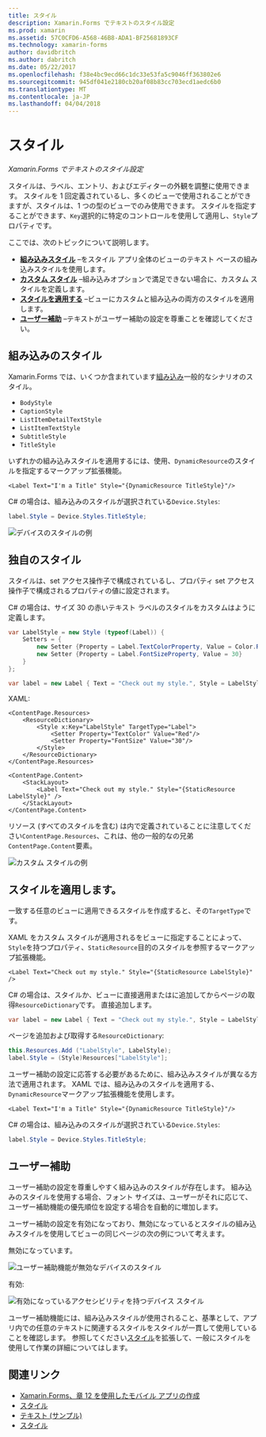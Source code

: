 ```yaml
---
title: スタイル
description: Xamarin.Forms でテキストのスタイル設定
ms.prod: xamarin
ms.assetid: 57C0CFD6-A568-46B8-ADA1-BF25681893CF
ms.technology: xamarin-forms
author: davidbritch
ms.author: dabritch
ms.date: 05/22/2017
ms.openlocfilehash: f38e4bc9ecd66c1dc33e53fa5c9046ff363802e6
ms.sourcegitcommit: 945df041e2180cb20af08b83cc703ecd1aedc6b0
ms.translationtype: MT
ms.contentlocale: ja-JP
ms.lasthandoff: 04/04/2018
---
```

# <a name="styles"></a>スタイル

_Xamarin.Forms でテキストのスタイル設定_


スタイルは、ラベル、エントリ、およびエディターの外観を調整に使用できます。 スタイルを 1 回定義されているし、多くのビューで使用されることができますが、スタイルは、1 つの型のビューでのみ使用できます。
スタイルを指定することができます、`Key`選択的に特定のコントロールを使用して適用し、`Style`プロパティです。

ここでは、次のトピックについて説明します。

- **[組み込みスタイル](#Built-In_Styles)** &ndash;をスタイル アプリ全体のビューのテキスト ベースの組み込みスタイルを使用します。
- **[カスタム スタイル](#Custom_Styles)** &ndash;組み込みオプションで満足できない場合に、カスタム スタイルを定義します。
- **[スタイルを適用する](#Applying_Styles)** &ndash;ビューにカスタムと組み込みの両方のスタイルを適用します。
- **[ユーザー補助](#Accessibility)** &ndash;テキストがユーザー補助の設定を尊重ことを確認してください。

<a name="Built-In_Styles" />

## <a name="built-in-styles"></a>組み込みのスタイル

Xamarin.Forms では、いくつか含まれています[組み込み](http://developer.xamarin.com/api/type/Xamarin.Forms.Device+Styles/)一般的なシナリオのスタイル。

- `BodyStyle`
- `CaptionStyle`
- `ListItemDetailTextStyle`
- `ListItemTextStyle`
- `SubtitleStyle`
- `TitleStyle`

いずれかの組み込みスタイルを適用するには、使用、`DynamicResource`のスタイルを指定するマークアップ拡張機能。

```xaml
<Label Text="I'm a Title" Style="{DynamicResource TitleStyle}"/>
```

C# の場合は、組み込みのスタイルが選択されている`Device.Styles`:

```csharp
label.Style = Device.Styles.TitleStyle;
```

![](styles-images/builtinstyles.png "デバイスのスタイルの例")

<a name="Custom_Styles" />

## <a name="custom-styles"></a>独自のスタイル

スタイルは、set アクセス操作子で構成されているし、プロパティ set アクセス操作子で構成されるプロパティの値に設定されます。

C# の場合は、サイズ 30 の赤いテキスト ラベルのスタイルをカスタムはように定義します。

```csharp
var LabelStyle = new Style (typeof(Label)) {
    Setters = {
        new Setter {Property = Label.TextColorProperty, Value = Color.Red},
        new Setter {Property = Label.FontSizeProperty, Value = 30}
    }
};

var label = new Label { Text = "Check out my style.", Style = LabelStyle };
```

XAML:

```xaml
<ContentPage.Resources>
    <ResourceDictionary>
        <Style x:Key="LabelStyle" TargetType="Label">
            <Setter Property="TextColor" Value="Red"/>
            <Setter Property="FontSize" Value="30"/>
        </Style>
    </ResourceDictionary>
</ContentPage.Resources>

<ContentPage.Content>
    <StackLayout>
        <Label Text="Check out my style." Style="{StaticResource LabelStyle}" />
    </StackLayout>
</ContentPage.Content>
```

リソース (すべてのスタイルを含む) は内で定義されていることに注意してください`ContentPage.Resources`、これは、他の一般的なの兄弟`ContentPage.Content`要素。

![](styles-images/customstyle.png "カスタム スタイルの例")

<a name="Applying_Styles" />

## <a name="applying-styles"></a>スタイルを適用します。

一致する任意のビューに適用できるスタイルを作成すると、その`TargetType`です。

XAML をカスタム スタイルが適用されるをビューに指定することによって、`Style`を持つプロパティ、`StaticResource`目的のスタイルを参照するマークアップ拡張機能。

```xaml
<Label Text="Check out my style." Style="{StaticResource LabelStyle}" />
```

C# の場合は、スタイルか、ビューに直接適用またはに追加してからページの取得`ResourceDictionary`です。 直接追加します。

```csharp
var label = new Label { Text = "Check out my style.", Style = LabelStyle };
```

ページを追加および取得する`ResourceDictionary`:

```csharp
this.Resources.Add ("LabelStyle", LabelStyle);
label.Style = (Style)Resources["LabelStyle"];
```

ユーザー補助の設定に応答する必要があるために、組み込みスタイルが異なる方法で適用されます。 XAML では、組み込みのスタイルを適用する、`DynamicResource`マークアップ拡張機能を使用します。

```xaml
<Label Text="I'm a Title" Style="{DynamicResource TitleStyle}"/>
```

C# の場合は、組み込みのスタイルが選択されている`Device.Styles`:

```csharp
label.Style = Device.Styles.TitleStyle;
```

## <a name="accessibility"></a>ユーザー補助

ユーザー補助の設定を尊重しやすく組み込みのスタイルが存在します。 組み込みのスタイルを使用する場合、フォント サイズは、ユーザーがそれに応じて、ユーザー補助機能の優先順位を設定する場合を自動的に増加します。

ユーザー補助の設定を有効になっており、無効になっているとスタイルの組み込みスタイルを使用してビューの同じページの次の例について考えます。

無効になっています。

![](styles-images/pre-access.png "ユーザー補助機能が無効なデバイスのスタイル")

有効:

![](styles-images/post-access.png "有効になっているアクセシビリティを持つデバイス スタイル")

ユーザー補助機能には、組み込みスタイルが使用されること、基準として、アプリ内での任意のテキストに関連するスタイルをスタイルが一貫して使用していることを確認します。 参照してください[スタイル](~/xamarin-forms/user-interface/styles/index.md)を拡張して、一般にスタイルを使用して作業の詳細についてはします。


## <a name="related-links"></a>関連リンク

- [Xamarin.Forms、章 12 を使用したモバイル アプリの作成](https://developer.xamarin.com/r/xamarin-forms/book/chapter12.pdf)
- [スタイル](~/xamarin-forms/user-interface/styles/index.md)
- [テキスト (サンプル)](https://developer.xamarin.com/samples/xamarin-forms/UserInterface/Text)
- [スタイル](https://developer.xamarin.com/api/type/Xamarin.Forms.Style/)
